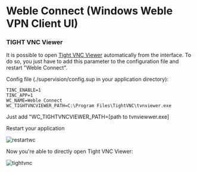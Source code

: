 # Weble Connect (Windows Weble VPN Client UI)


### TIGHT VNC Viewer

It is possible to open [Tight VNC Viewer](https://www.tightvnc.com/download.php) automatically from the interface. To do so, you just have to add this parameter to the configuration file and restart "Weble Connect".

Config file (./supervision/config.sup in your application directory):

```
TINC_ENABLE=1
TINC_APP=1
WC_NAME=Weble Connect
WC_TIGHTVNCVIEWER_PATH=C:\Program Files\TightVNC\tvnviewer.exe
```

Just add "WC_TIGHTVNCVIEWER_PATH=[path to tvnviewwer.exe]

Restart your application

![restartwc](https://user-images.githubusercontent.com/6083644/124436748-97f18780-dd76-11eb-8f0c-56333bb79cc8.png)


Now you're able to directly open Tight VNC Viewer:

![tightvnc](https://user-images.githubusercontent.com/6083644/124434412-257fa800-dd74-11eb-84cd-9fcd8ec02d29.png)

